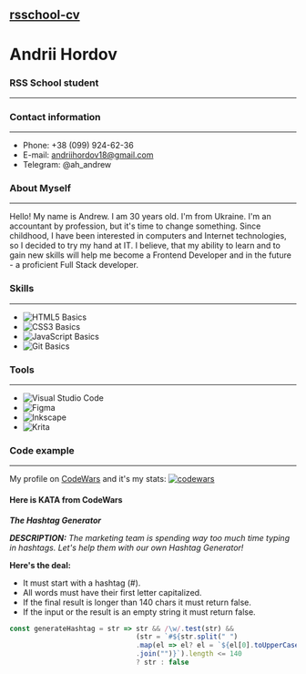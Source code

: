 [rsschool-cv]()
----------------------------------------------------------------------------------------------------------------------------------------

# Andrii Hordov

### RSS School student
----------------------------------------------------------------------------------------------------------------------------------------

### Contact information
----------------------------------------------------------------------------------------------------------------------------------------
- Phone: +38 (099) 924-62-36
- E-mail: andriihordov18@gmail.com
- Telegram: @ah_andrew


### About Myself
----------------------------------------------------------------------------------------------------------------------------------------
Hello! My name is Andrew. I am 30 years old. I'm from Ukraine. I'm an accountant by profession, but it's time to change something. Since childhood, I have been interested in computers and Internet technologies, so I decided to try my hand at IT.	I believe, that my ability to learn and to gain new skills will help me become a Frontend Developer and in the future - a proficient Full Stack developer.

### Skills
----------------------------------------------------------------------------------------------------------------------------------------
- ![HTML5](https://img.shields.io/badge/html5-%23E34F26.svg?style=for-the-badge&logo=html5&logoColor=white) Basics
- ![CSS3](https://img.shields.io/badge/css3-%231572B6.svg?style=for-the-badge&logo=css3&logoColor=white) Basics
- ![JavaScript](https://img.shields.io/badge/javascript-%23323330.svg?style=for-the-badge&logo=javascript&logoColor=%23F7DF1E) Basics
- ![Git](https://img.shields.io/badge/git-%23F05033.svg?style=for-the-badge&logo=git&logoColor=white) Basics

### Tools
----------------------------------------------------------------------------------------------------------------------------------------
- ![Visual Studio Code](https://img.shields.io/badge/Visual%20Studio%20Code-0078d7.svg?style=for-the-badge&logo=visual-studio-code&logoColor=white)
- ![Figma](https://img.shields.io/badge/figma-%23F24E1E.svg?style=for-the-badge&logo=figma&logoColor=white)
- ![Inkscape](https://img.shields.io/badge/Inkscape-e0e0e0?style=for-the-badge&logo=inkscape&logoColor=080A13)
- ![Krita](https://img.shields.io/badge/Krita-203759?style=for-the-badge&logo=krita&logoColor=EEF37B)

### Code example
----------------------------------------------------------------------------------------------------------------------------------------
My profile on [CodeWars](www.codewars.com/users/AndrewWinterH) and it's my stats:
[![codewars](https://www.codewars.com/users/AndrewWinterH/badges/small)](https://www.codewars.com/users/AndrewWinterH)

#### Here is KATA from CodeWars 

***The Hashtag Generator***

***DESCRIPTION:***
*The marketing team is spending way too much time typing in hashtags. Let's help them with our own Hashtag Generator!*

**Here's the deal:**
- It must start with a hashtag (#).
- All words must have their first letter capitalized.
- If the final result is longer than 140 chars it must return false.
- If the input or the result is an empty string it must return false.

```JavaScript
const generateHashtag = str => str && /\w/.test(str) &&
                               (str = `#${str.split(" ")
                               .map(el => el? el = `${el[0].toUpperCase()}${el.substring(1)}` : el)
                               .join("")}`).length <= 140 
                               ? str : false
```

